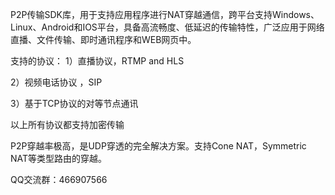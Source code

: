 P2P传输SDK库，用于支持应用程序进行NAT穿越通信，跨平台支持Windows、Linux、Android和IOS平台，具备高流畅度、低延迟的传输特性，广泛应用于网络直播、文件传输、即时通讯程序和WEB网页中。

支持的协议：
1）直播协议，RTMP and HLS

2）视频电话协议 ，SIP 

3）基于TCP协议的对等节点通讯

以上所有协议都支持加密传输

P2P穿越率极高，是UDP穿透的完全解决方案。支持Cone NAT，Symmetric NAT等类型路由的穿越。

QQ交流群：466907566
